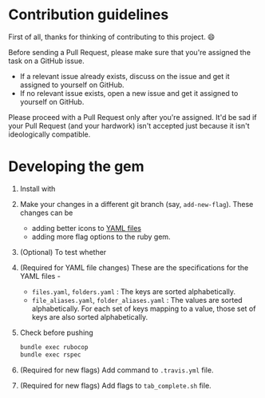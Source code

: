 # Contribution guidelines
<!--
Todo: review the contributing document for better understanding
-->
First of all, thanks for thinking of contributing to this project. :smile:

Before sending a Pull Request, please make sure that you're assigned the task on a GitHub issue.

- If a relevant issue already exists, discuss on the issue and get it assigned to yourself on GitHub.
- If no relevant issue exists, open a new issue and get it assigned to yourself on GitHub.

Please proceed with a Pull Request only after you're assigned. It'd be sad if your Pull Request (and your hardwork) isn't accepted just because it isn't ideologically compatible.

# Developing the gem

1. Install with



2. Make your changes in a different git branch (say, `add-new-flag`). These changes can be

    - adding better icons to [YAML files](lib/yaml/)
    - adding more flag options to the ruby gem.

3. (Optional) To test whether

4. (Required for YAML file changes) These are the specifications for the YAML files -

    - `files.yaml`, `folders.yaml` : The keys are sorted alphabetically.
    - `file_aliases.yaml`, `folder_aliases.yaml` : The values are sorted alphabetically. For each set of keys mapping to a value, those set of keys are also sorted alphabetically.

5. Check before pushing

    ```sh
    bundle exec rubocop
    bundle exec rspec
    ```

6. (Required for new flags) Add command to `.travis.yml` file.

7. (Required for new flags) Add flags to `tab_complete.sh` file.

